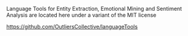 Language Tools for Entity Extraction, Emotional Mining and Sentiment Analysis are located here under a variant of the MIT license

https://github.com/OutliersCollective/languageTools
